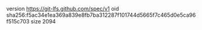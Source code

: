 version https://git-lfs.github.com/spec/v1
oid sha256:f5ac34e1ea369a839e8fb7ba312287f101744d5665f7c465d0e5ca96f515c703
size 2094
